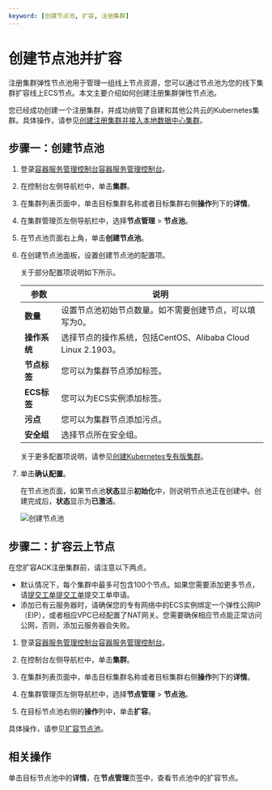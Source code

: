 ```yaml
---
keyword: [创建节点池, 扩容, 注册集群]
---
```


# 创建节点池并扩容

注册集群弹性节点池用于管理一组线上节点资源，您可以通过节点池为您的线下集群扩容线上ECS节点。本文主要介绍如何创建注册集群弹性节点池。

您已经成功创建一个注册集群，并成功纳管了自建和其他公共云的Kubernetes集群。具体操作，请参见[创建注册集群并接入本地数据中心集群](/intl.zh-CN/Kubernetes集群用户指南/多云混合云/创建注册集群并接入本地数据中心集群.md)。

## 步骤一：创建节点池

1.  登录[容器服务管理控制台](https://cs.console.aliyun.com)[容器服务管理控制台](https://partners-intl.console.aliyun.com/#/cs)。

2.  在控制台左侧导航栏中，单击**集群**。

3.  在集群列表页面中，单击目标集群名称或者目标集群右侧**操作**列下的**详情**。

4.  在集群管理页左侧导航栏中，选择**节点管理** \> **节点池**。

5.  在节点池页面右上角，单击**创建节点池**。

6.  在创建节点池面板，设置创建节点池的配置项。

    关于部分配置项说明如下所示。

    |参数|说明|
    |--|--|
    |**数量**|设置节点池初始节点数量。如不需要创建节点，可以填写为0。|
    |**操作系统**|选择节点的操作系统，包括CentOS、Alibaba Cloud Linux 2.1903。|
    |**节点标签**|您可以为集群节点添加标签。|
    |**ECS标签**|您可以为ECS实例添加标签。|
    |**污点**|您可以为集群节点添加污点。|
    |**安全组**|选择节点所在安全组。|

    关于更多配置项说明，请参见[创建Kubernetes专有版集群](/intl.zh-CN/Kubernetes集群用户指南/集群/创建集群/创建Kubernetes专有版集群.md)。

7.  单击**确认配置**。

    在节点池页面，如果节点池**状态**显示**初始化**中，则说明节点池正在创建中。创建完成后，**状态**显示为**已激活**。

    ![创建节点池](https://static-aliyun-doc.oss-accelerate.aliyuncs.com/assets/img/zh-CN/4576735161/p248314.png)


## 步骤二：扩容云上节点

在您扩容ACK注册集群前，请注意以下两点。

-   默认情况下，每个集群中最多可包含100个节点。如果您需要添加更多节点，请[提交工单](https://selfservice.console.aliyun.com/ticket/createIndex)[提交工单](https://workorder-intl.console.aliyun.com/console.htm)提交工单申请。
-   添加已有云服务器时，请确保您的专有网络中的ECS实例绑定一个弹性公网IP（EIP），或者相应VPC已经配置了NAT网关。您需要确保相应节点能正常访问公网，否则，添加云服务器会失败。

1.  登录[容器服务管理控制台](https://cs.console.aliyun.com)[容器服务管理控制台](https://partners-intl.console.aliyun.com/#/cs)。

2.  在控制台左侧导航栏中，单击**集群**。

3.  在集群列表页面中，单击目标集群名称或者目标集群右侧**操作**列下的**详情**。

4.  在集群管理页左侧导航栏中，选择**节点管理** \> **节点池**。

5.  在目标节点池右侧的**操作**列中，单击**扩容**。


具体操作，请参见[扩容节点池](/intl.zh-CN/Kubernetes集群用户指南/节点与节点池/节点池/扩容节点池.md)。

## 相关操作

单击目标节点池中的**详情**，在**节点管理**页签中，查看节点池中的扩容节点。

